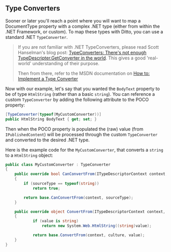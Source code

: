 ## Type Converters

Sooner or later you'll reach a point where you will want to map a DocumentType property with a complex .NET type (either from within the .NET Framework, or custom).  To map these types with Ditto, you can use a standard .NET `TypeConverter`.

> If you are not familiar with .NET TypeConverters, please read Scott Hanselman's blog post: [TypeConverters: There's not enough TypeDescripter.GetConverter in the world](http://www.hanselman.com/blog/TypeConvertersTheresNotEnoughTypeDescripterGetConverterInTheWorld.aspx). This gives a good 'real-world' understanding of their purpose.
> 
> Then from there, refer to the MSDN documentation on [How to: Implement a Type Converter](http://msdn.microsoft.com/en-gb/library/ayybcxe5.aspx) 

Now with our example, let's say that you wanted the `BodyText` property to be of type `HtmlString` (rather than a basic `string`).  You can reference a custom `TypeConverter` by adding the following attribute to the POCO property:

```csharp
[TypeConverter(typeof(MyCustomConverter))]
public HtmlString BodyText { get; set; }
```

Then when the POCO property is populated the (raw) value (from `IPublishedContent`) will be processed through the custom `TypeConverter` and converted to the desired .NET type. 

Here is the example code for the `MyCustomConverter`, that converts a `string` to a `HtmlString` object:

```csharp
public class MyCustomConverter : TypeConverter
{
	public override bool CanConvertFrom(ITypeDescriptorContext context, Type sourceType)
	{
		if (sourceType == typeof(string))
			return true;

		return base.CanConvertFrom(context, sourceType);
	}

	public override object ConvertFrom(ITypeDescriptorContext context, CultureInfo culture, object value)
	{
			if (value is string)
				return new System.Web.HtmlString((string)value);

			return base.ConvertFrom(context, culture, value);
	}
}
```
